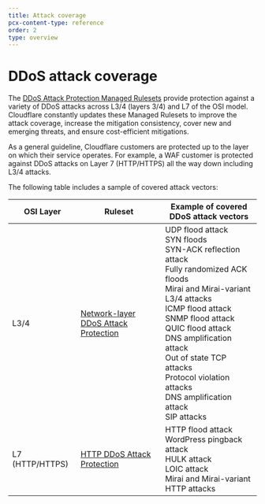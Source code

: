 ```yaml
---
title: Attack coverage
pcx-content-type: reference
order: 2
type: overview
---
```


# DDoS attack coverage

<ContentColumn>

The [DDoS Attack Protection Managed Rulesets](/managed-rulesets) provide protection against a variety of DDoS attacks across L3/4 (layers 3/4) and L7 of the OSI model. Cloudflare constantly updates these Managed Rulesets to improve the attack coverage, increase the mitigation consistency, cover new and emerging threats, and ensure cost-efficient mitigations.

As a general guideline, Cloudflare customers are protected up to the layer on which their service operates. For example, a WAF customer is protected against DDoS attacks on Layer 7 (HTTP/HTTPS) all the way down including L3/4 attacks.

The following table includes a sample of covered attack vectors:

</ContentColumn>

<TableWrap>

| OSI Layer       | Ruleset                                                           | Example of covered DDoS attack vectors                                                                                                                                                                                                                                                                                                         |
| --------------- | ----------------------------------------------------------------- | ---------------------------------------------------------------------------------------------------------------------------------------------------------------------------------------------------------------------------------------------------------------------------------------------------------------------------------------------- |
| L3/4            | [Network-layer DDoS Attack Protection](/managed-rulesets/network) | UDP flood attack<br/>SYN floods<br/>SYN-ACK reflection attack<br/>Fully randomized ACK floods<br/>Mirai and Mirai-variant L3/4 attacks<br/>ICMP flood attack<br/>SNMP flood attack<br/>QUIC flood attack<br/>DNS amplification attack<br/>Out of state TCP attacks<br/>Protocol violation attacks<br/>DNS amplification attack<br/>SIP attacks |
| L7 (HTTP/HTTPS) | [HTTP DDoS Attack Protection](/managed-rulesets/http)             | HTTP flood attack<br/>WordPress pingback attack<br/>HULK attack<br/>LOIC attack<br/>Mirai and Mirai-variant HTTP attacks                                                                                                                                                                                                                       |

</TableWrap>
